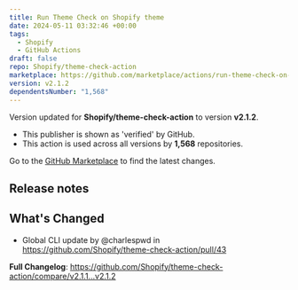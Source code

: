 ```yaml
---
title: Run Theme Check on Shopify theme
date: 2024-05-11 03:32:46 +00:00
tags:
  - Shopify
  - GitHub Actions
draft: false
repo: Shopify/theme-check-action
marketplace: https://github.com/marketplace/actions/run-theme-check-on-shopify-theme
version: v2.1.2
dependentsNumber: "1,568"
---
```



Version updated for **Shopify/theme-check-action** to version **v2.1.2**.
- This publisher is shown as 'verified' by GitHub.
- This action is used across all versions by **1,568** repositories.

Go to the [GitHub Marketplace](https://github.com/marketplace/actions/run-theme-check-on-shopify-theme) to find the latest changes.

## Release notes

## What's Changed
* Global CLI update by @charlespwd in https://github.com/Shopify/theme-check-action/pull/43

**Full Changelog**: https://github.com/Shopify/theme-check-action/compare/v2.1.1...v2.1.2


